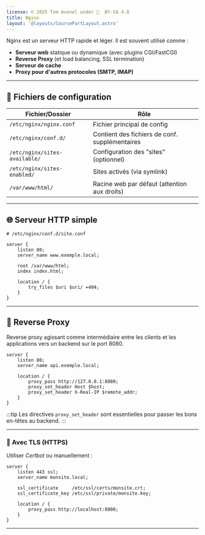 ```yaml
---
license: © 2025 Tom Avenel under 󰵫  BY-SA 4.0
title: Nginx
layout: '@layouts/CoursePartLayout.astro'
---
```


Nginx est un serveur HTTP rapide et léger. Il est souvent utilisé comme :

- **Serveur web** statique ou dynamique (avec plugins CGI/FastCGI)
- **Reverse Proxy** (et load balancing, SSL termination)
- **Serveur de cache**
- **Proxy pour d'autres protocoles (SMTP, IMAP)**

---

## 📁 Fichiers de configuration

| Fichier/Dossier               | Rôle                                           |
| ----------------------------- | ---------------------------------------------- |
| `/etc/nginx/nginx.conf`       | Fichier principal de config                    |
| `/etc/nginx/conf.d/`          | Contient des fichiers de conf. supplémentaires |
| `/etc/nginx/sites-available/` | Configuration des "sites" (optionnel)          |
| `/etc/nginx/sites-enabled/`   | Sites activés (via symlink)                    |
| `/var/www/html/`              | Racine web par défaut (attention aux droits) |


---

## 🌐 Serveur HTTP simple


```nginx
# /etc/nginx/conf.d/site.conf

server {
    listen 80;
    server_name www.exemple.local;

    root /var/www/html;
    index index.html;

    location / {
        try_files $uri $uri/ =404;
    }
}
```

---

## 🔁 Reverse Proxy

Reverse proxy agissant comme intermédiaire entre les clients et les applications vers un backend sur le port 8080.

```nginx
server {
    listen 80;
    server_name api.exemple.local;

    location / {
        proxy_pass http://127.0.0.1:8080;
        proxy_set_header Host $host;
        proxy_set_header X-Real-IP $remote_addr;
    }
}
```

:::tip
Les directives `proxy_set_header` sont essentielles pour passer les bons en-têtes au backend.
:::

---

### 🔐 Avec TLS (HTTPS)

Utiliser _Certbot_ ou manuellement :

```nginx
server {
    listen 443 ssl;
    server_name monsite.local;

    ssl_certificate     /etc/ssl/certs/monsite.crt;
    ssl_certificate_key /etc/ssl/private/monsite.key;

    location / {
        proxy_pass http://localhost:8000;
    }
}
```

---

